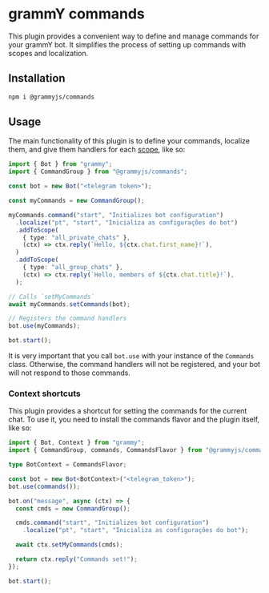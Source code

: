 # grammY commands

This plugin provides a convenient way to define and manage commands for your grammY bot.
It simplifies the process of setting up commands with scopes and localization.

## Installation

```sh
npm i @grammyjs/commands
```

## Usage

The main functionality of this plugin is to define your commands, localize them, and give them handlers for each
[scope](https://core.telegram.org/bots/api#botcommandscope), like so:

```ts
import { Bot } from "grammy";
import { CommandGroup } from "@grammyjs/commands";

const bot = new Bot("<telegram token>");

const myCommands = new CommandGroup();

myCommands.command("start", "Initializes bot configuration")
  .localize("pt", "start", "Inicializa as configurações do bot")
  .addToScope(
    { type: "all_private_chats" },
    (ctx) => ctx.reply(`Hello, ${ctx.chat.first_name}!`),
  )
  .addToScope(
    { type: "all_group_chats" },
    (ctx) => ctx.reply(`Hello, members of ${ctx.chat.title}!`),
  );

// Calls `setMyCommands`
await myCommands.setCommands(bot);

// Registers the command handlers
bot.use(myCommands);

bot.start();
```

It is very important that you call `bot.use` with your instance of the `Commands` class. Otherwise, the command handlers
will not be registered, and your bot will not respond to those commands.

### Context shortcuts

This plugin provides a shortcut for setting the commands for the current chat. To use it, you need to install the
commands flavor and the plugin itself, like so:

```ts
import { Bot, Context } from "grammy";
import { CommandGroup, commands, CommandsFlavor } from "@grammyjs/commands";

type BotContext = CommandsFlavor;

const bot = new Bot<BotContext>("<telegram_token>");
bot.use(commands());

bot.on("message", async (ctx) => {
  const cmds = new CommandGroup();

  cmds.command("start", "Initializes bot configuration")
    .localize("pt", "start", "Inicializa as configurações do bot");

  await ctx.setMyCommands(cmds);

  return ctx.reply("Commands set!");
});

bot.start();
```
